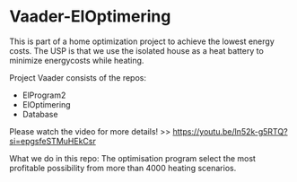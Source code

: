 # Vaader-ElOptimering
This is part of a home optimization project to achieve the lowest energy costs. The USP is that we use the isolated house as a heat battery to minimize energycosts while heating.

Project Vaader consists of the repos:
- ElProgram2
- ElOptimering
- Database

Please watch the video for more details! >> https://youtu.be/ln52k-g5RTQ?si=epgsfeSTMuHEkCsr

What we do in this repo:
The optimisation program select the most profitable possibility from more than 4000 heating scenarios.
